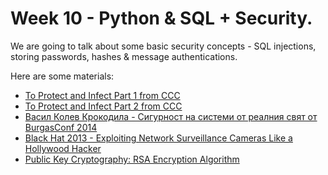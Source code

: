 # Week 10 - Python & SQL + Security.

We are going to talk about some basic security concepts - SQL injections, storing passwords, hashes & message authentications.

Here are some materials:

* [To Protect and Infect Part 1 from CCC](https://www.youtube.com/watch?v=sW-N7qQU-tA)
* [To Protect and Infect Part 2 from CCC](https://www.youtube.com/watch?v=vILAlhwUgIU)
* [Васил Колев Крокодила - Сигурност на системи от реалния свят от BurgasConf 2014](https://www.youtube.com/watch?v=wC4ET20NAjA)
* [Black Hat 2013 - Exploiting Network Surveillance Cameras Like a Hollywood Hacker](https://www.youtube.com/watch?v=B8DjTcANBx0)
* [Public Key Cryptography: RSA Encryption Algorithm](https://www.youtube.com/watch?v=wXB-V_Keiu8)
